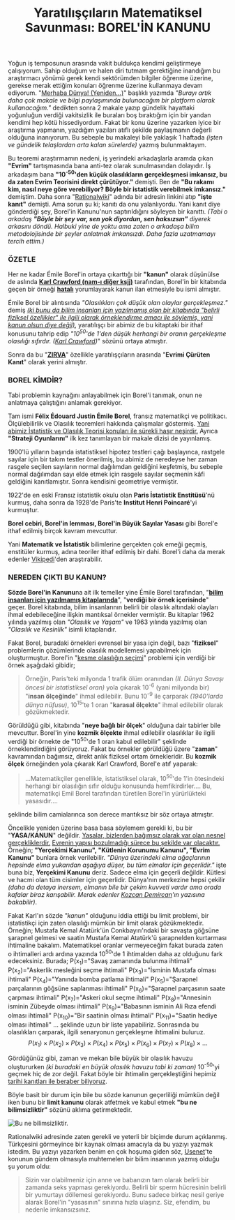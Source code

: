 ﻿---
layout: single
name: yaratiliscilarin-matematiksel-savunmasi-borelin-kanunu
title: "Yaratılışçıların Matematiksel Savunması: BOREL'İN KANUNU"
category: articles
---

Yoğun iş temposunun arasında vakit buldukça kendimi geliştirmeye çalışıyorum. Sahip olduğum ve halen diri tutmam gerektiğine inandığım bu araştırmacı yönümü gerek kendi sektörümden bilgiler öğrenme üzerine, gerekse merak ettiğim konuları öğrenme üzerine kullanmaya devam ediyorum. "[Merhaba Dünya! (Yeniden...)](https://aydinkabatas.github.io/articles/merhaba-dunya-yeniden/)" başlıklı yazımda *"Burayı artık daha çok makale ve bilgi paylaşımında bulunacağım bir platform olarak kullanacağım."* dedikten sonra 2 makale yazıp gündelik hayattaki yoğunluğun verdiği vakitsizlik ile buraları boş bıraktığım için bir yandan kendimi hep kötü hissediyordum. Fakat bir konu üzerine yazarken iyice bir araştırma yapmanın, yazdığım yazıları atıflı şekilde paylaşmanın değerli olduğuna inanıyorum. Bu sebeple bu makaleyi bile yaklaşık 1 haftada *(işten ve gündelik telaşlardan arta kalan sürelerde)* yazmış bulunmaktayım.

Bu teoremi araştırmamın nedeni, iş yerindeki arkadaşlarla aramda çıkan **"Evrim"** tartışmasında bana anti-tez olarak sunulmasından dolayıdır. İş arkadaşım bana **"10<sup>-50</sup>'den küçük olasılıkların gerçekleşmesi imkansız, bu da zaten Evrim Teorisini direkt çürütüyor."** demişti. Ben de **"Bu rakamı kim, nasıl neye göre verebiliyor? Böyle bir istatistik verebilmek imkansız."** demiştim. Daha sonra "[Rationalwiki](https://rationalwiki.org/wiki/Borel%27s_Law)"  adında bir adresin linkini atıp **"işte kanıt"** demişti. Ama sorun şu ki; kanıtı da onu yalanlıyordu. Yani kanıt diye gönderdiği şey, Borel'in Kanunu'nun saptırıldığını söyleyen bir kanıttı. *(Tabi o arkadaş **"Böyle bir şey var, sen yok diyordun, sen haksızsın"** diyerek arkasını döndü. Halbuki yine de yoktu ama zaten o arkadaşa bilim metodolojisinde bir şeyler anlatmak imkansızdı. Daha fazla uzatmamayı tercih ettim.)*

### ÖZETLE

Her ne kadar Émile Borel'in ortaya çıkarttığı bir **"kanun"** olarak düşünülse de aslında <ins>**Karl Crawford (nam-ı diğer ksjj)**</ins> tarafından, Borel'in bir kitabında geçen bir örneği <ins>**hatalı**</ins> yorumlayarak kanun ilan etmesiyle bu ismi almıştır.

Émile Borel bir alıntısında *"Olasılıkları çok düşük olan olaylar gerçekleşmez."* demiş <ins>*(ki bunu da bilim insanları için yazılmamış olan bir kitabında "belirli fiziksel özellikler" ile ilgili olarak örneklendirme amacı ile söylemiş, yani kanun olsun diye değil)*</ins>, yaratılışçı bir abimiz de bu kitaptaki bir ithaf konusunu tahrip edip *"10<sup>50</sup>'de 1'den düşük herhangi bir oranın gerçekleşme olasılığı sıfırdır. ([Karl Crawford](http://www.talkorigins.org/faqs/abioprob/borelfaq.html))*" sözünü ortaya atmıştır.

Sonra da bu "<ins>**ZIRVA**</ins>" özellikle yaratılışçıların arasında "**Evrimi Çürüten Kanıt**" olarak yerini almıştır.

### BOREL KİMDİR?

Tabi problemin kaynağını anlayabilmek için Borel'i tanımak, onun ne anlatmaya çalıştığını anlamak gerekiyor.

Tam ismi **Félix Édouard Justin Émile Borel**,  fransız matematikçi ve politikacı. Ölçülebilirlik ve Olasılık teoremleri hakkında çalışmalar göstermiş. <ins>Yani abimiz İstatistik ve Olasılık Teorisi konuları ile sürekli haşır neşirdir.</ins> Ayrıca **"Strateji Oyunlarını"** ilk kez tanımlayan bir makale dizisi de yayınlamış.

1900'lü yılların başında istatistiksel hipotez testleri çağı başlayınca, rastgele sayılar için bir takım testler önerilmiş, bu abimiz de neredeyse her zaman rasgele seçilen sayıların normal dağılımdan geldiğini keşfetmiş, bu sebeple normal dağılımdan sayı elde etmek için rasgele sayılar seçmenin kâfi geldiğini kanıtlamıştır. Sonra kendisini geometriye vermiştir.

1922'de en eski Fransız istatistik okulu olan **Paris İstatistik Enstitüsü**'nü kurmuş, daha sonra da 1928'de Paris'te **Institut Henri Poincaré**'yi kurmuştur.

**Borel cebiri, Borel'in lemması, Borel'in Büyük Sayılar Yasası** gibi Borel'e ithaf edilmiş birçok kavram mevcuttur.

Yani **Matematik ve İstatistik** bilimlerine gerçekten çok emeği geçmiş, enstitüler kurmuş, adına teoriler ithaf edilmiş bir dahi. Borel'i daha da merak edenler [Vikipedi][ref1]'den araştırabilir.

### NEREDEN ÇIKTI BU KANUN?

**Sözde Borel'in Kanunu**na ait ilk temeller yine Émile Borel tarafından, "<ins>**bilim insanları için yazılmamış kitaplarında**</ins>", "**verdiği bir örnek içerisinde**" geçer. Borel kitabında, bilim insanlarının belirli bir olasılık altındaki olayları ihmal edebileceğine ilişkin mantıksal örnekler vermiştir. Bu kitaplar 1962 yılında yazılmış olan *"Olasılık ve Yaşam"* ve 1963 yılında yazılmış olan *"Olasılık ve Kesinlik"* isimli kitaplarıdır. 

Fakat Borel, buradaki örnekleri evrensel bir yasa için değil, bazı "**fiziksel**" problemlerin çözümlerinde olasılık modellemesi yapabilmek için oluşturmuştur. Borel'in "<ins>kesme olasılığın seçimi</ins>" problemi için verdiği bir örnek aşağıdaki gibidir;

> Örneğin, Paris'teki milyonda 1 trafik ölüm oranından *(II. Dünya Savaşı öncesi bir istatistiksel oran)* yola çıkarak 10<sup>-6</sup> (yani milyonda bir) "**insan ölçeğinde**" ihmal edilebilir. Bunu 10<sup>-9</sup> ile çarparak *(1940'larda dünya nüfusu)*, 10<sup>15</sup>'te 1 oran "**karasal ölçekte**" ihmal edilebilir olarak gözükmektedir.

Görüldüğü gibi, kitabında "**neye bağlı bir ölçek**" olduğuna dair tabirler bile mevcuttur. Borel'in yine **kozmik ölçekte** ihmal edilebilir olasılıklar ile ilgili verdiği bir örnekte de "10<sup>50</sup>'de 1 oran kabul edilebilir" şeklinde örneklendirdiğini görüyoruz. Fakat bu örnekler görüldüğü üzere "**zaman**" kavramından bağımsız, direkt anlık fiziksel ortam örnekleridir. Bu **kozmik ölçek** örneğinden yola çıkarak Karl Crawford, Borel'e atıf yaparak:

> ...Matematikçiler genellikle, istatistiksel olarak, 10<sup>50</sup>'de 1'in ötesindeki herhangi bir olasılığın sıfır olduğu konusunda hemfikirdirler.... Bu, matematikçi Emil Borel tarafından türetilen Borel'in yürürlükteki yasasıdır....

şeklinde bilim camialarınca son derece mantıksız bir söz ortaya atmıştır.

Öncelikle yeniden üzerine basa basa söylemem gerekli ki, bu bir "**YASA/KANUN**" değildir. <ins>Yasalar, bizlerden bağımsız olarak var olan nesnel gerçekliklerdir.</ins> [Evrenin yapısı bozulmadığı sürece bu şekilde var olacaktır.][ref2] Örneğin; **"Yerçekimi Kanunu", "Kütlenin Korunumu Kanunu", "Evrim Kanunu"** bunlara örnek verilebilir. *"Dünya üzerindeki elma ağaçlarının hepsinde elma yukarıdan aşağıya düşer, bu tüm elmalar için geçerlidir."* işte buna biz, **Yerçekimi Kanunu** deriz. Sadece elma için geçerli değildir. Kütlesi ve hacmi olan tüm cisimler için geçerlidir. Dünya'nın merkezine hepsi çekilir *(daha da detaya inersem, elmanın bile bir çekim kuvveti vardır ama orada kafalar biraz karışabilir. Merak edenler [Kozcan Demircan][ref3]'ın yazısına bakabilir)*.

Fakat Karl'ın sözde *"kanun"* olduğunu iddia ettiği bu limit problemi, bir istatistikçi için zaten olasılığı mümkün bir limit olarak gözükmektedir. Örneğin; Mustafa Kemal Atatürk'ün Conkbayırı'ndaki bir savaşta göğsüne şarapnel gelmesi ve saatin Mustafa Kemal Atatürk'ü şarapnelden kurtarması ihtimaline bakalım. Matematiksel oranlar vermeyeceğim fakat burada zaten o ihtimalleri ardı ardına yazında 10<sup>50</sup>'de 1 ihtimalden daha az olduğunu fark edeceksiniz. Burada;
P(x<sub>1</sub>)="Savaş zamanında bulunma ihtimali"
P(x<sub>2</sub>)="Askerlik mesleğini seçme ihtimali"
P(x<sub>3</sub>)="İsminin Mustafa olması ihtimali"
P(x<sub>4</sub>)="Yanında bomba patlama ihtimali"
P(x<sub>5</sub>)="Şarapnel parçalarının göğsüne saplanması ihtimali"
P(x<sub>6</sub>)="Şarapnel parçasının saate çarpması ihtimali"
P(x<sub>7</sub>)="Askeri okul seçme ihtimali"
P(x<sub>8</sub>)="Annesinin isminin Zübeyde olması ihtimali"
P(x<sub>9</sub>)="Babasının isminin Ali Rıza efendi olması ihtimali"
P(x<sub>10</sub>)="Bir saatinin olması ihtimali"
P(x<sub>11</sub>)="Saatin hediye olması ihtimali"
...
şeklinde uzun bir liste yapabiliriz. Sonrasında bu olasılıkları çarparak, ilgili senaryonun gerçekleşme ihtimalini buluruz.
$$
 P(x_1)\times P(x_2) \times P(x_3)\times P(x_4)\times P(x_5)\times P(x_6)\times P(x_7)\times P(x_8)\times ...
$$

Gördüğünüz gibi, zaman ve mekan bile büyük bir olasılık havuzu oluştururken *(ki buradaki en büyük olasılık havuzu tabi ki zaman)* 10<sup>-50</sup>'yi geçmek hiç de zor değil. Fakat böyle bir ihtimalin gerçekleştiğini hepimiz [tarihi kanıtları ile beraber biliyoruz][ref4].

Böyle basit bir durum için bile bu sözde kanunun geçerliliği mümkün değil iken bunu bir **limit kanunu** olarak atfetmek ve kabul etmek **"bu ne bilimsizliktir"** sözünü aklıma getirmektedir.

![Bu ne bilimsizliktir.](https://64.media.tumblr.com/628aa2caf061614ea433ecdfae61639e/0f3da714eebf4e5f-43/s1280x1920/974bfda8dc215e1fd8d2882ad280dc1143463324.jpg)

Rationalwiki adresinde zaten gerekli ve yeterli bir biçimde durum açıklanmış. Türkçesini görmeyince bir kaynak olması amacıyla da bu yazıyı yazmak istedim. Bu yazıyı yazarken benim en çok hoşuma giden söz, [Usenet](https://rationalwiki.org/wiki/Usenet)'te konunun gündem olmasıyla muhtemelen bir bilim insanının yazmış olduğu şu yorum oldu:

> Sizin var olabilmeniz için anne ve babanızın tam olarak belirli bir zamanda seks yapması gerekiyordu. Belirli bir sperm hücresinin belirli bir yumurtayı döllemesi gerekiyordu. Bunu sadece birkaç nesil geriye alarak Borel'in "yasasının" sınırına hızla ulaşırız. Siz, efendim, bu nedenle imkansızsınız.

[ref1]: https://en.wikipedia.org/wiki/%C3%89mile_Borel
[ref2]: https://evrimagaci.org/evrim-teori-mi-kanunyasa-mi-5547
[ref3]: https://khosann.com/newtonin-yercekimi-yasasi-yanlis-mi/
[ref4]: https://www.timeturk.com/ataturk-u-olumden-kurtaran-saatin-markasi/haber-1679286